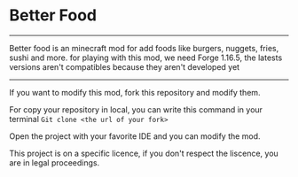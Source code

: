 # Better Food

---

Better food is an minecraft mod for add foods like burgers, nuggets, fries, sushi and more. for playing with this mod, we need Forge 1.16.5, the latests versions aren't compatibles because they aren't developed yet

---

If you want to modify this mod, fork this repository and modify them. 

For copy your repository in local, you can write this command in your terminal
``
Git clone <the url of your fork>
``

Open the project with your favorite IDE and you can modify the mod.


This project is on a specific licence, if you don't respect the liscence, you are in legal proceedings.
